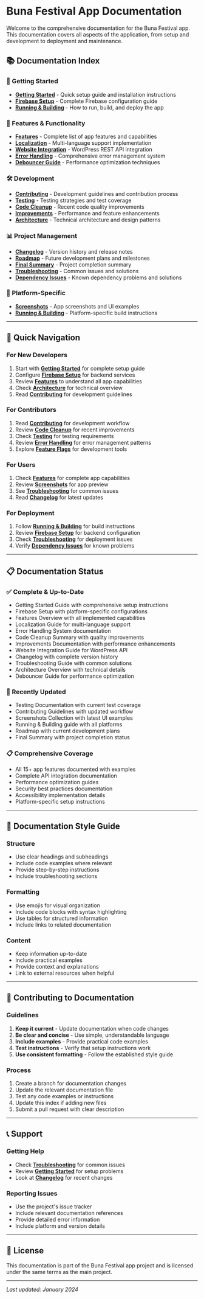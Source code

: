 # Buna Festival App Documentation

Welcome to the comprehensive documentation for the Buna Festival app. This documentation covers all aspects of the application, from setup and development to deployment and maintenance.

## 📚 Documentation Index

### 🚀 Getting Started
- **[Getting Started](GETTING_STARTED.md)** - Quick setup guide and installation instructions
- **[Firebase Setup](FIREBASE_SETUP.md)** - Complete Firebase configuration guide
- **[Running & Building](RUNNING_BUILDING.md)** - How to run, build, and deploy the app

### 🎯 Features & Functionality
- **[Features](FEATURES.md)** - Complete list of app features and capabilities
- **[Localization](LOCALIZATION.md)** - Multi-language support implementation
- **[Website Integration](WEBSITE_INTEGRATION.md)** - WordPress REST API integration
- **[Error Handling](ERROR_HANDLING.md)** - Comprehensive error management system
- **[Debouncer Guide](DEBOUNCER_GUIDE.md)** - Performance optimization techniques

### 🛠️ Development
- **[Contributing](CONTRIBUTING.md)** - Development guidelines and contribution process
- **[Testing](TESTING.md)** - Testing strategies and test coverage
- **[Code Cleanup](CODE_CLEANUP.md)** - Recent code quality improvements
- **[Improvements](IMPROVEMENTS.md)** - Performance and feature enhancements
- **[Architecture](ARCHITECTURE.md)** - Technical architecture and design patterns

### 📊 Project Management
- **[Changelog](CHANGELOG.md)** - Version history and release notes
- **[Roadmap](ROADMAP.md)** - Future development plans and milestones
- **[Final Summary](FINAL_SUMMARY.md)** - Project completion summary
- **[Troubleshooting](TROUBLESHOOTING.md)** - Common issues and solutions
- **[Dependency Issues](DEPENDENCY_ISSUES.md)** - Known dependency problems and solutions

### 📱 Platform-Specific
- **[Screenshots](SCREENSHOTS.md)** - App screenshots and UI examples
- **[Running & Building](RUNNING_BUILDING.md)** - Platform-specific build instructions

---

## 🎯 Quick Navigation

### For New Developers
1. Start with **[Getting Started](GETTING_STARTED.md)** for complete setup guide
2. Configure **[Firebase Setup](FIREBASE_SETUP.md)** for backend services
3. Review **[Features](FEATURES.md)** to understand all app capabilities
4. Check **[Architecture](ARCHITECTURE.md)** for technical overview
5. Read **[Contributing](CONTRIBUTING.md)** for development guidelines

### For Contributors
1. Read **[Contributing](CONTRIBUTING.md)** for development workflow
2. Review **[Code Cleanup](CODE_CLEANUP.md)** for recent improvements
3. Check **[Testing](TESTING.md)** for testing requirements
4. Review **[Error Handling](ERROR_HANDLING.md)** for error management patterns
5. Explore **[Feature Flags](FEATURES.md#feature-management--development-tools)** for development tools

### For Users
1. Check **[Features](FEATURES.md)** for complete app capabilities
2. Review **[Screenshots](SCREENSHOTS.md)** for app preview
3. See **[Troubleshooting](TROUBLESHOOTING.md)** for common issues
4. Read **[Changelog](CHANGELOG.md)** for latest updates

### For Deployment
1. Follow **[Running & Building](RUNNING_BUILDING.md)** for build instructions
2. Review **[Firebase Setup](FIREBASE_SETUP.md)** for backend configuration
3. Check **[Troubleshooting](TROUBLESHOOTING.md)** for deployment issues
4. Verify **[Dependency Issues](DEPENDENCY_ISSUES.md)** for known problems

---

## 📋 Documentation Status

### ✅ Complete & Up-to-Date
- Getting Started Guide with comprehensive setup instructions
- Firebase Setup with platform-specific configurations
- Features Overview with all implemented capabilities
- Localization Guide for multi-language support
- Error Handling System documentation
- Code Cleanup Summary with quality improvements
- Improvements Documentation with performance enhancements
- Website Integration Guide for WordPress API
- Changelog with complete version history
- Troubleshooting Guide with common solutions
- Architecture Overview with technical details
- Debouncer Guide for performance optimization

### 🔄 Recently Updated
- Testing Documentation with current test coverage
- Contributing Guidelines with updated workflow
- Screenshots Collection with latest UI examples
- Running & Building guide with all platforms
- Roadmap with current development plans
- Final Summary with project completion status

### 📋 Comprehensive Coverage
- All 15+ app features documented with examples
- Complete API integration documentation
- Performance optimization guides
- Security best practices documentation
- Accessibility implementation details
- Platform-specific setup instructions

---

## 🎨 Documentation Style Guide

### Structure
- Use clear headings and subheadings
- Include code examples where relevant
- Provide step-by-step instructions
- Include troubleshooting sections

### Formatting
- Use emojis for visual organization
- Include code blocks with syntax highlighting
- Use tables for structured information
- Include links to related documentation

### Content
- Keep information up-to-date
- Include practical examples
- Provide context and explanations
- Link to external resources when helpful

---

## 🤝 Contributing to Documentation

### Guidelines
1. **Keep it current** - Update documentation when code changes
2. **Be clear and concise** - Use simple, understandable language
3. **Include examples** - Provide practical code examples
4. **Test instructions** - Verify that setup instructions work
5. **Use consistent formatting** - Follow the established style guide

### Process
1. Create a branch for documentation changes
2. Update the relevant documentation file
3. Test any code examples or instructions
4. Update this index if adding new files
5. Submit a pull request with clear description

---

## 📞 Support

### Getting Help
- Check **[Troubleshooting](TROUBLESHOOTING.md)** for common issues
- Review **[Getting Started](GETTING_STARTED.md)** for setup problems
- Look at **[Changelog](CHANGELOG.md)** for recent changes

### Reporting Issues
- Use the project's issue tracker
- Include relevant documentation references
- Provide detailed error information
- Include platform and version details

---

## 📄 License

This documentation is part of the Buna Festival app project and is licensed under the same terms as the main project.

---

*Last updated: January 2024* 